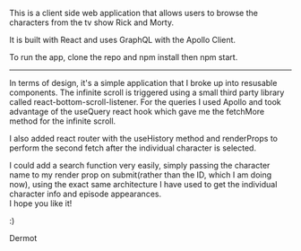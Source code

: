 This is a client side web application that allows users to browse the characters from the tv show Rick and Morty.


It is built with React and uses GraphQL with the Apollo Client.


To run the app, clone the repo and npm install then npm start.


________________________________________________________________________


In terms of design, it's a simple application that I broke
up into resusable components. The infinite scroll is triggered using a small third party library
called react-bottom-scroll-listener. For the queries I used Apollo and took advantage of the 
useQuery react hook which gave me the fetchMore method for the infinite scroll. 

I also added react router with the useHistory method and renderProps to perform the second fetch 
after the individual character is selected. 

I could add a search function very easily, simply passing the character name to my render prop on submit(rather than the ID, which I am doing now),
using the exact same architecture I have used to get the individual character info and episode appearances.  
I hope you like it!

:)

Dermot
